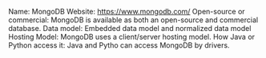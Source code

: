 Name: MongoDB
Website: https://www.mongodb.com/
Open-source or commercial: MongoDB is available as both an open-source and commercial database.
Data model: Embedded data model and normalized data model
Hosting Model: MongoDB uses a client/server hosting model. 
How Java or Python access it: Java and Pytho can access MongoDB by drivers. 


